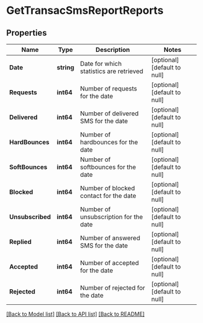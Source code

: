 # GetTransacSmsReportReports

## Properties
Name | Type | Description | Notes
------------ | ------------- | ------------- | -------------
**Date** | **string** | Date for which statistics are retrieved | [optional] [default to null]
**Requests** | **int64** | Number of requests for the date | [optional] [default to null]
**Delivered** | **int64** | Number of delivered SMS for the date | [optional] [default to null]
**HardBounces** | **int64** | Number of hardbounces for the date | [optional] [default to null]
**SoftBounces** | **int64** | Number of softbounces for the date | [optional] [default to null]
**Blocked** | **int64** | Number of blocked contact for the date | [optional] [default to null]
**Unsubscribed** | **int64** | Number of unsubscription for the date | [optional] [default to null]
**Replied** | **int64** | Number of answered SMS for the date | [optional] [default to null]
**Accepted** | **int64** | Number of accepted for the date | [optional] [default to null]
**Rejected** | **int64** | Number of rejected for the date | [optional] [default to null]

[[Back to Model list]](../README.md#documentation-for-models) [[Back to API list]](../README.md#documentation-for-api-endpoints) [[Back to README]](../README.md)

